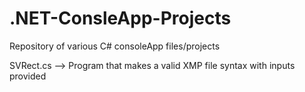 # .NET-ConsleApp-Projects
Repository of various C# consoleApp files/projects

SVRect.cs --> Program that makes a valid XMP file syntax with inputs provided


